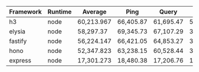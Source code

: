 
|  Framework       | Runtime | Average | Ping       | Query      | Body       |
| ---------------- | ------- | ------- | ---------- | ---------- | ---------- |
| h3 | node | 60,213.967 | 66,405.87 | 61,695.47 | 52,540.56 |
| elysia | node | 58,297.37 | 69,345.73 | 67,107.29 | 38,439.09 |
| fastify | node | 56,224.147 | 66,421.05 | 64,853.27 | 37,398.12 |
| hono | node | 52,347.823 | 63,238.15 | 60,528.44 | 33,276.88 |
| express | node | 17,301.273 | 18,480.38 | 17,206.76 | 16,216.68 |